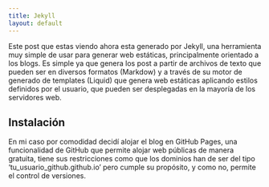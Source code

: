 ```yaml
---
title: Jekyll
layout: default
---
```


Este post que estas viendo ahora esta generado por Jekyll, una herramienta muy simple de usar para generar web estáticas, principalmente orientado a los blogs.
Es simple ya que genera los post a partir de archivos de texto que pueden ser en diversos formatos (Markdow) y a través de su motor de generado de templates (Liquid) que genera web estáticas aplicando estilos definidos por el usuario, que pueden ser desplegadas en la mayoría de los servidores web.


## Instalación

En mi caso por comodidad decidí alojar el blog en GitHub Pages, una funcionalidad de GitHub que permite alojar web públicas de manera gratuita, tiene sus restricciones como que los dominios han de ser del tipo ‘tu_usuario_github.github.io’ pero cumple su propósito, y como no, permite el control de versiones.